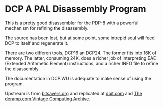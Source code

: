 # DCP A PAL Disassembly Program

This is a pretty good disassembler for the PDP-8 with a powerful
mechanism for refining the disassembly.

The source has been lost, but at some point, some intrepid soul
will feed DCP to itself and regenerate it.

There are two differen tools, DCP16 an DCP24.  The former fits into 16K of memory.
The latter, consuming 24K, does a richer job of interpreting EAE (Extended
Arithmetic Element) instructions, and a richer INFO file to refine the
disassembly.

The documentation in DCP.WU is adequate to make sense of using the program.

Upstream is from [bitsavers.org][bitsavers] and replicated at [dbit.com][dbit] and
[The deramp.com Vintage Computing Archive][deramp].

[dbit]: http://www.dbit.com/pub/pdp8/nickel/utils/dcp/os8/
[bitsavers]: http://www.bitsavers.org/bits/DEC/pdp8/papertapeImages/russ.ucs.indiana.edu/Utils/DCP/OS8/
[deramp]: https://deramp.com/downloads/mfe_archive/011-Digital%20Equipment%20Corporation/01%20DEC%20PDP-8%20Family%20Software/10%20Operating%20Systems/OS-8/20%20Utilities/DCP/